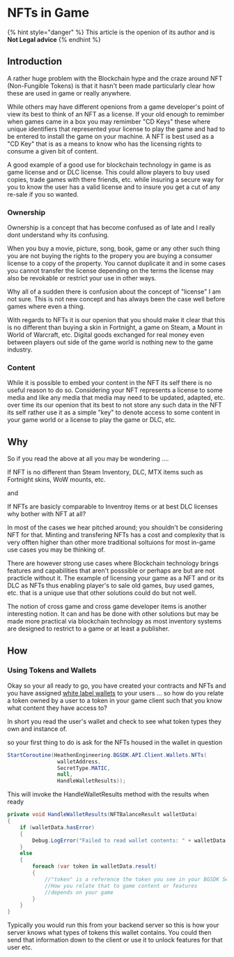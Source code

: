 # NFTs in Game

{% hint style="danger" %}
This article is the openion of its author and is **Not Legal advice**
{% endhint %}

## Introduction

A rather huge problem with the Blockchain hype and the craze around NFT (Non-Fungible Tokens) is that it hasn't been made particularly clear how these are used in game or really anywhere.

While others may have different openions from a game developer's point of view its best to think of an NFT as a license. If your old enough to remimber when games came in a box you may remimber "CD Keys" these where unique identifiers that represented your license to play the game and had to be entered to install the game on your machine. A NFT is best used as a "CD Key" that is as a means to know who has the licensing rights to consume a given bit of content.

A good example of a good use for blockchain technology in game is as game license and or DLC license. This could allow players to buy used copies, trade games with there friends, etc. while insuring a secure way for you to know the user has a valid license and to insure you get a cut of any re-sale if you so wanted.

### Ownership

Ownership is a concept that has become confused as of late and I really dont understand why its confusing.

When you buy a movie, picture, song, book, game or any other such thing you are not buying the rights to the propery you are buying a consumer license to a copy of the property. You cannot duplicate it and in some cases you cannot transfer the license depending on the terms the license may also be revokable or restrict your use in other ways.&#x20;

Why all of a sudden there is confusion about the concept of "license" I am not sure. This is not new concept and has always been the case well before games where even a thing.

With regards to NFTs it is our openion that you should make it clear that this is no different than buying a skin in Fortnight, a game on Steam, a Mount in World of Warcraft, etc. Digital goods exchanged for real money even between players out side of the game world is nothing new to the game industry.&#x20;

### Content

While it is possible to embed your content in the NFT its self there is no useful reason to do so. Considering your NFT represents a license to some media and like any media that media may need to be updated, adapted, etc. over time its our openion that its best to not store any such data in the NFT its self rather use it as a simple "key" to denote access to some content in your game world or a license to play the game or DLC, etc.

## Why

So if you read the above at all you may be wondering ....

If NFT is no different than Steam Inventory, DLC, MTX items such as Fortnight skins, WoW mounts, etc.&#x20;

and

If NFTs are basicly comparable to Inventroy items or at best DLC licenses why bother with NFT at all?

In most of the cases we hear pitched around; you shouldn't be considering NFT for that. Minting and transfering NFTs has a cost and complexity that is very offten higher than other more traditional soltuions for most in-game use cases you may be thinking of.

There are however strong use cases where Blockchain technology brings features and capabilities that aren't posssible or perhaps are but are not practicle without it. The example of licensing your game as a NFT and or its DLC as NFTs thus enabling player's to sale old games, buy used games, etc. that is a unique use that other solutions could do but not well.

The notion of cross game and cross game developer items is another interesting notion. It can and has be done with other solutions but may be made more practical via blockchain technology as most inventory systems are designed to restrict to a game or at least a publisher.

## How

### Using Tokens and Wallets

Okay so your all ready to go, you have created your contracts and NFTs and you have assigned [white label wallets](white-label-wallets.md) to your users ... so how do you relate a token owned by a user to a token in your game client such that you know what content they have access to?

In short you read the user's wallet and check to see what token types they own and instance of.

so your first thing to do is ask for the NFTs housed in the wallet in question

```csharp
StartCoroutine(HeathenEngineering.BGSDK.API.Client.Wallets.NFTs(
                walletAddress, 
                SecretType.MATIC, 
                null, 
                HandleWalletResults));
```

This will invoke the HandleWalletResults method with the results when ready

```csharp
private void HandleWalletResults(NFTBalanceResult walletData)
{
    if (walletData.hasError)
    {
        Debug.LogError("Failed to read wallet contents: " + walletData.message);
    }
    else
    {
        foreach (var token in walletData.result)
        {
            //"token" is a reference the token you see in your BGSDK Settings
            //How you relate that to game content or features
            //depends on your game
        }
    }
}
```

Typically you would run this from your backend server so this is how your server knows what types of tokens this wallet contains. You could then send that information down to the client or use it to unlock features for that user etc.
